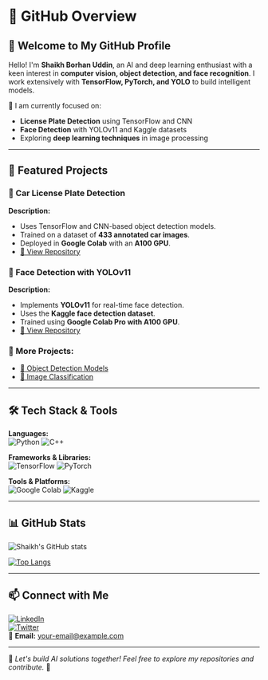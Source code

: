 # 📌 GitHub Overview

## 👋 Welcome to My GitHub Profile

Hello! I'm **Shaikh Borhan Uddin**, an AI and deep learning enthusiast with a keen interest in **computer vision, object detection, and face recognition**. I work extensively with **TensorFlow, PyTorch, and YOLO** to build intelligent models.

🚀 I am currently focused on:
- **License Plate Detection** using TensorFlow and CNN
- **Face Detection** with YOLOv11 and Kaggle datasets
- Exploring **deep learning techniques** in image processing

---

## 📂 Featured Projects
### 🔹 Car License Plate Detection
**Description:**
- Uses TensorFlow and CNN-based object detection models.
- Trained on a dataset of **433 annotated car images**.
- Deployed in **Google Colab** with an **A100 GPU**.
- [🔗 View Repository](https://github.com/ShaikhBorhanUddin/car-detection)

### 🔹 Face Detection with YOLOv11
**Description:**
- Implements **YOLOv11** for real-time face detection.
- Uses the **Kaggle face detection dataset**.
- Trained using **Google Colab Pro with A100 GPU**.
- [🔗 View Repository](https://github.com/ShaikhBorhanUddin/face-detection)

### 🔹 More Projects:
- [🔹 Object Detection Models](https://github.com/ShaikhBorhanUddin/object-detection)
- [🔹 Image Classification](https://github.com/ShaikhBorhanUddin/image-classification)

---

## 🛠️ Tech Stack & Tools
**Languages:**  
![Python](https://img.shields.io/badge/-Python-3776AB?style=flat&logo=python&logoColor=white) ![C++](https://img.shields.io/badge/-C++-00599C?style=flat&logo=c%2B%2B&logoColor=white)

**Frameworks & Libraries:**  
![TensorFlow](https://img.shields.io/badge/-TensorFlow-FF6F00?style=flat&logo=tensorflow&logoColor=white) ![PyTorch](https://img.shields.io/badge/-PyTorch-EE4C2C?style=flat&logo=pytorch&logoColor=white)

**Tools & Platforms:**  
![Google Colab](https://img.shields.io/badge/-Google%20Colab-F9AB00?style=flat&logo=googlecolab&logoColor=white) ![Kaggle](https://img.shields.io/badge/-Kaggle-20BEFF?style=flat&logo=kaggle&logoColor=white)

---

## 📊 GitHub Stats
![Shaikh's GitHub stats](https://github-readme-stats.vercel.app/api?username=ShaikhBorhanUddin&show_icons=true&theme=radical)

[![Top Langs](https://github-readme-stats.vercel.app/api/top-langs/?username=ShaikhBorhanUddin&layout=compact&theme=radical)](https://github.com/anuraghazra/github-readme-stats)

---

## 📫 Connect with Me
[![LinkedIn](https://img.shields.io/badge/LinkedIn-Connect-blue?style=flat&logo=linkedin)](https://www.linkedin.com/in/your-profile)  
[![Twitter](https://img.shields.io/badge/Twitter-Follow-blue?style=flat&logo=twitter)](https://twitter.com/your-twitter)  
📧 **Email:** your-email@example.com

---

🎯 _Let's build AI solutions together! Feel free to explore my repositories and contribute._ 🚀

